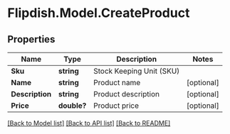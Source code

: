 # Flipdish.Model.CreateProduct
## Properties

Name | Type | Description | Notes
------------ | ------------- | ------------- | -------------
**Sku** | **string** | Stock Keeping Unit (SKU) | 
**Name** | **string** | Product name | [optional] 
**Description** | **string** | Product description | [optional] 
**Price** | **double?** | Product price | [optional] 

[[Back to Model list]](../README.md#documentation-for-models) [[Back to API list]](../README.md#documentation-for-api-endpoints) [[Back to README]](../README.md)

